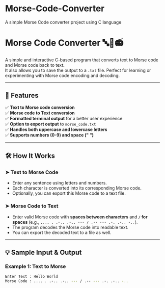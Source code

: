 # Morse-Code-Converter
 A simple Morse Code converter project using C language

# Morse Code Converter 🔤🔁📻

A simple and interactive C-based program that converts text to Morse code and Morse code back to text.  
It also allows you to save the output to a `.txt` file. Perfect for learning or experimenting with Morse code encoding and decoding.

---

## 🚀 Features

✅ **Text to Morse code conversion**  
✅ **Morse code to Text conversion**  
✅ **Formatted terminal output** for a better user experience  
✅ **Option to export output** to `morse_code.txt`  
✅ **Handles both uppercase and lowercase letters**  
✅ **Supports numbers (0-9) and space (" ")**

---

## 🛠️ How It Works

### ➤ Text to Morse Code

- Enter any sentence using letters and numbers.
- Each character is converted into its corresponding Morse code.
- Optionally, you can export this Morse code to a text file.

### ➤ Morse Code to Text

- Enter valid Morse code with **spaces between characters** and **`/` for spaces** (e.g., `.... . .-.. .-.. --- / .-- --- .-. .-.. -..`).
- The program decodes the Morse code into readable text.
- You can export the decoded text to a file as well.

---

## 💡 Sample Input & Output

### Example 1: Text to Morse
```bash
Enter Text : Hello World
Morse Code : .... . .-.. .-.. --- / .-- --- .-. .-.. -..
